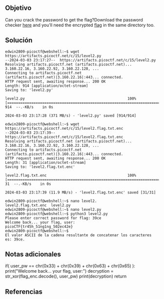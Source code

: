 ## Objetivo
Can you crack the password to get the flag?Download the password checker [here](https://artifacts.picoctf.net/c/15/level2.py) and you'll need the encrypted [flag](https://artifacts.picoctf.net/c/15/level2.flag.txt.enc) in the same directory too.
## Solución
```
edwin2809-picoctf@webshell:~$ wget https://artifacts.picoctf.net/c/15/level2.py
--2024-03-03 23:17:27--  https://artifacts.picoctf.net/c/15/level2.py
Resolving artifacts.picoctf.net (artifacts.picoctf.net)... 3.160.22.16, 3.160.22.92, 3.160.22.128, ...
Connecting to artifacts.picoctf.net (artifacts.picoctf.net)|3.160.22.16|:443... connected.
HTTP request sent, awaiting response... 200 OK
Length: 914 [application/octet-stream]
Saving to: 'level2.py'

level2.py                                               100%[===============================================================================================================================>]     914  --.-KB/s    in 0s      

2024-03-03 23:17:28 (371 MB/s) - 'level2.py' saved [914/914]

edwin2809-picoctf@webshell:~$ wget https://artifacts.picoctf.net/c/15/level2.flag.txt.enc
--2024-03-03 23:17:39--  https://artifacts.picoctf.net/c/15/level2.flag.txt.enc
Resolving artifacts.picoctf.net (artifacts.picoctf.net)... 3.160.22.16, 3.160.22.92, 3.160.22.128, ...
Connecting to artifacts.picoctf.net (artifacts.picoctf.net)|3.160.22.16|:443... connected.
HTTP request sent, awaiting response... 200 OK
Length: 31 [application/octet-stream]
Saving to: 'level2.flag.txt.enc'

level2.flag.txt.enc                                     100%[===============================================================================================================================>]      31  --.-KB/s    in 0s      

2024-03-03 23:17:39 (11.9 MB/s) - 'level2.flag.txt.enc' saved [31/31]

edwin2809-picoctf@webshell:~$ nano level2.
level2.flag.txt.enc  level2.py            
edwin2809-picoctf@webshell:~$ nano level2.py 
edwin2809-picoctf@webshell:~$ python3 level2.py
Please enter correct password for flag: 39ce
Welcome back... your flag, user:
picoCTF{tr45h_51ng1ng_502ec42e}
edwin2809-picoctf@webshell:~$ 
El valor ASCII de la cadena resultante de concatenar los caracteres es: 39ce.
```
## Notas adicionales
if( user_pw == chr(0x33) + chr(0x39) + chr(0x63) + chr(0x65) ):
        print("Welcome back... your flag, user:")
        decryption = str_xor(flag_enc.decode(), user_pw)
        print(decryption)
        return
## Referencias

